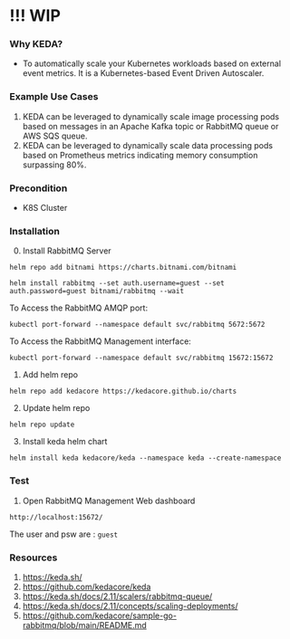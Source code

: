 # !!! WIP


### Why KEDA?

- To automatically scale your Kubernetes workloads based on external event metrics. It is a Kubernetes-based Event Driven Autoscaler.


### Example Use Cases
1. KEDA can be leveraged to dynamically scale image processing pods based on messages in an Apache Kafka topic or RabbitMQ queue or AWS SQS queue.
2. KEDA can be leveraged to dynamically scale data processing pods based on Prometheus metrics indicating memory consumption surpassing 80%.

### Precondition
- K8S Cluster

### Installation

0. Install RabbitMQ Server

```helm repo add bitnami https://charts.bitnami.com/bitnami```

```helm install rabbitmq --set auth.username=guest --set auth.password=guest bitnami/rabbitmq --wait```

To Access the RabbitMQ AMQP port:

```kubectl port-forward --namespace default svc/rabbitmq 5672:5672```

To Access the RabbitMQ Management interface:

```kubectl port-forward --namespace default svc/rabbitmq 15672:15672```

1. Add helm repo

```helm repo add kedacore https://kedacore.github.io/charts```

2. Update helm repo

```helm repo update```

3. Install keda helm chart

```helm install keda kedacore/keda --namespace keda --create-namespace```

### Test
1. Open  RabbitMQ Management Web dashboard

```http://localhost:15672/```

The user and psw are :  ```guest```


### Resources
1. https://keda.sh/
2. https://github.com/kedacore/keda
3. https://keda.sh/docs/2.11/scalers/rabbitmq-queue/
4. https://keda.sh/docs/2.11/concepts/scaling-deployments/
5. https://github.com/kedacore/sample-go-rabbitmq/blob/main/README.md